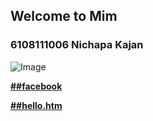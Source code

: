 ## Welcome to Mim

### **6108111006 Nichapa Kajan**
![Image](https://github.com/mim321/MyProfile/321.jpg)

[**##facebook**](https://www.facebook.com/mim.suchicha) 

[**##hello.htm**](https://mim321.github.io/Myprofile/hello.htm?fbclid=IwAR2849xIUKhcYBrA6gVYzaUhja964jz_2GDTtucL-HXWaWso74bWAuOG1Jk) 


